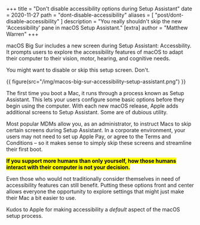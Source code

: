 +++
title = "Don't disable accessibility options during Setup Assistant"
date = 2020-11-27
path = "dont-disable-accessibility"
aliases = [
    "post/dont-disable-accessibility"
]
description = "You really shouldn't skip the new 'Accessibility' pane in macOS Setup Assistant."
[extra]
author = "Matthew Warren"
+++

macOS Big Sur includes a new screen during Setup Assistant: Accessbility. It
prompts users to explore the accessibility features of macOS to adapt their
computer to their vision, motor, hearing, and cognitive needs.

You might want to disable or skip this setup screen. Don't.

<!-- more -->

{{ figure(src="/img/macos-big-sur-accessibility-setup-assistant.png") }}

The first time you boot a Mac, it runs through a process known as Setup
Assistant. This lets your users configure some basic options before they begin
using the computer. With each new macOS release, Apple adds additional screens
to Setup Assistant. Some are of dubious utility. 

Most popular MDMs allow you, as an administrator, to instruct Macs to skip
certain screens during Setup Assistant. In a corporate environment, your users
may not need to set up Apple Pay, or agree to the Terms and Conditions – so it
makes sense to simply skip these screens and streamline their first boot.

<mark><strong>If you support more humans than only yourself, how those humans
interact with their computer is not your decision.</strong></mark>

Even those who would not traditionally consider themselves in need of
accessibility features can still benefit. Putting these options front and center
allows everyone the opportunity to explore settings that might just make their
Mac a bit easier to use.

Kudos to Apple for making accessibility a _default_ aspect of the macOS setup
process.
